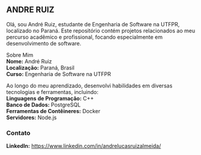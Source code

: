 ## ANDRE RUIZ
Olá, sou André Ruiz, estudante de Engenharia de Software na UTFPR, localizado no Paraná. Este repositório contém projetos relacionados ao meu percurso acadêmico e profissional, focando especialmente em desenvolvimento de software.

Sobre Mim \
**Nome:** André Ruiz \
**Localização:** Paraná, Brasil \
**Curso:** Engenharia de Software na UTFPR

Ao longo do meu aprendizado, desenvolvi habilidades em diversas tecnologias e ferramentas, incluindo: \
**Linguagens de Programação:** C++ \
**Banco de Dados:** PostgreSQL \
**Ferramentas de Contêineres:** Docker \
**Servidores:** Node.js

### Contato
**LinkedIn:** https://www.linkedin.com/in/andrelucasruizalmeida/
